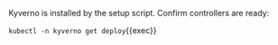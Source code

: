 Kyverno is installed by the setup script. Confirm controllers are ready:

`kubectl -n kyverno get deploy`{{exec}}
